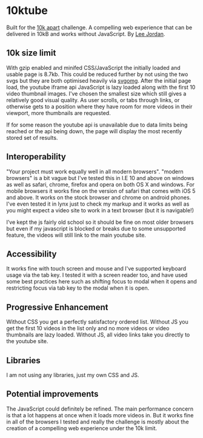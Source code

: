 # 10ktube
Built for the [10k apart](https://a-k-apart.com) challenge. A compelling web experience that can be delivered in 10kB and works without JavaScript. By [Lee Jordan](http://www.lendmeyourear.net/).

## 10k size limit
With gzip enabled and minifed CSS/JavaScript the initially loaded and usable page is 8.7kb.
This could be reduced further by not using the two svgs but they are both optimised heavily via [svgomg](https://jakearchibald.github.io/svgomg/). After the initial page load, the youtube iframe api JavaScript is lazy loaded along with the first 10 video thumbnail images. I've chosen the smallest size which still gives a relatively good visual quality.
As user scrolls, or tabs through links, or otherwise gets to a position where they have room for more videos in their viewport, more thumbnails are requested.

If for some reason the youtube api is unavailable due to data limits being reached or the api being down, the page will display the most recently stored set of results.

## Interoperability
"Your project must work equally well in all modern browsers". "modern browsers" is a bit vague but I've tested this in I.E 10 and above on windows as well as safari, chrome, firefox and opera on both OS X and windows. For mobile browsers it works fine on the version of safari that comes with iOS 5 and above. It works on the stock browser and chrome on android phones. I've even tested it in lynx just to check my markup and it works as well as you might expect a video site to work in a text browser (but it is navigable!)

I’ve kept the js fairly old school so it should be fine on most older browsers but even if my javascript is blocked or breaks due to some unsupported feature, the videos will still link to the main youtube site.

## Accessibility
It works fine with touch screen and mouse and I've supported keyboard usage via the tab key. I tested it with a screen reader too, and have used some best practices here such as shifting focus to modal when it opens and restricting focus via tab key to the modal when it is open.

## Progressive Enhancement
Without CSS you get a perfectly satisfactory ordered list. Without JS you get the first 10 videos in the list only and no more videos or video thumbnails are lazy loaded. Without JS, all video links take you directly to the youtube site.

## Libraries
I am not using any libraries, just my own CSS and JS.

## Potential improvements
The JavaScript could definitely be refined. The main performance concern is that a lot happens at once when it loads more videos in. But it works fine in all of the browsers I tested and really the challenge is mostly about the creation of a compelling web experience under the 10k limit.
